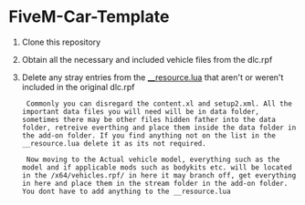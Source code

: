 # FiveM-Car-Template

1. Clone this repository
2. Obtain all the necessary and included vehicle files from the dlc.rpf
3. Delete any stray entries from the [__resource.lua](addon_car_template/__resource.lua) that aren't or weren't included in the original dlc.rpf
        
        Commonly you can disregard the content.xl and setup2.xml. All the important data files you will need will be in data folder, sometimes there may be other files hidden father into the data folder, retreive everthing and place them inside the data folder in the add-on folder. If you find anything not on the list in the __resource.lua delete it as its not required. 

        Now moving to the Actual vehicle model, everything such as the model and if applicable mods such as bodykits etc. will be located in the /x64/vehicles.rpf/ in here it may branch off, get everything in here and place them in the stream folder in the add-on folder. You dont have to add anything to the __resource.lua

